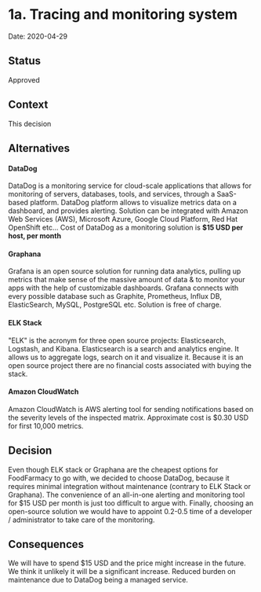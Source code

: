# 1a. Tracing and monitoring system

Date: 2020-04-29

## Status

Approved

## Context

This decision 

## Alternatives

#### DataDog

DataDog is a monitoring service for cloud-scale applications that allows for monitoring of servers, databases, tools, and services, through a SaaS-based platform.
DataDog platform allows to visualize metrics data on a dashboard, and provides alerting. Solution can be integrated with Amazon Web Services (AWS), Microsoft Azure, Google Cloud Platform, Red Hat OpenShift etc… Cost of DataDog as a monitoring solution is **$15 USD per host, per month**

#### Graphana

Grafana is an open source solution for running data analytics, pulling up metrics that make sense of the massive amount of data & to monitor your apps with the help of customizable dashboards. Grafana connects with every possible database such as Graphite, Prometheus, Influx DB, ElasticSearch, MySQL, PostgreSQL etc. Solution is free of charge.

#### ELK Stack

"ELK" is the acronym for three open source projects: Elasticsearch, Logstash, and Kibana. Elasticsearch is a search and analytics engine. It allows us to aggregate logs, search on it and visualize it. Because it is an open source project there are no financial costs associated with buying the stack.

#### Amazon CloudWatch

Amazon CloudWatch is AWS alerting tool for sending notifications based on the severity levels of the inspected matrix. Approximate cost is $0.30 USD for first 10,000 metrics.

## Decision

Even though ELK stack or Graphana are the cheapest options for FoodFarmacy to go with, we decided to choose DataDog, because it requires minimal integration without maintenance (contrary to ELK Stack or Graphana). The convenience of an all-in-one alerting and monitoring tool for $15 USD per month is just too difficult to argue with. Finally, choosing an open-source solution we would have to appoint 0.2-0.5 time of a developer / administrator to take care of the monitoring.

## Consequences
We will have to spend $15 USD and the price might increase in the future. We think it unlikely it will be a significant increase. Reduced burden on maintenance due to DataDog being a managed service.
